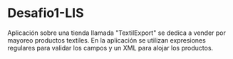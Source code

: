 # Desafio1-LIS
Aplicación sobre una tienda llamada "TextilExport" se dedica a vender por mayoreo productos textiles.
En la aplicación se utilizan expresiones regulares para validar los campos y un XML para alojar los productos.  

